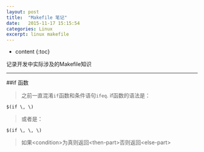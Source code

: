 ```yaml
---
layout: post
title:  "Makefile 笔记"
date:   2015-11-17 15:15:54
categories: Linux
excerpt: linux makefile
---
```


* content
{:toc}

记录开发中实际涉及的Makefile知识

---

##if 函数
> 之前一直混淆`if`函数和条件语句`ifeq`.
> if函数的语法是：
<pre><code>$(if \<condition\>, \<then-part\>)
</code></pre>
>或者是：
<pre><code>$(if \<condition\>, \<then-part\>, \<else-part\>)
</code></pre>
> 如果\<condition\>为真则返回\<then-part\>否则返回\<else-part\>





